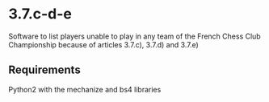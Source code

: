 # 3.7.c-d-e
Software to list players unable to play in any team of the French Chess Club Championship because of articles 3.7.c), 3.7.d) and 3.7.e)

## Requirements
Python2 with the mechanize and bs4 libraries
